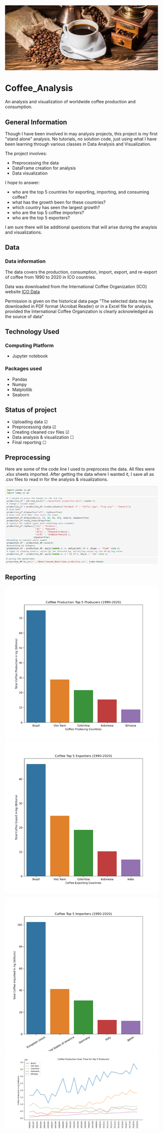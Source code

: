 <p align="center">
<img src="images\Coffee_image.png">

# Coffee_Analysis
An analysis and visualization of worldwide coffee production and consumption.
## General Information
Though I have been involved in may analysis projects, this project is my first "stand alone" analysis. No tutorials, no solution code, just using what I have been learning through various classes in Data Analysis and Visualization.

The project involves:

- Preprocessing the data
- DataFrame creation for analysis
- Data visualization

I hope to answer:
- who are the top 5 countries for exporting, importing, and consuming coffee?
- what has the growth been for these countries?
- which country has seen the largest growth?
- who are the top 5 coffee importers?
- who are the top 5 exporters?

I am sure there will be additional questions that will arise during the anaylsis and visualizations.

## Data
### Data information

The data covers the production, consumption, import, export, and re-export of coffee from 1990 to 2020 in ICO countries.

Data was downloaded from the International Coffee Organization (ICO) website
[ICO Data](https://www.ico.org/new_historical.asp)

Permission is given on the historical data page "The selected data may be downloaded in PDF format (Acrobat Reader) or in a Excel file for analysis, provided the International Coffee Organization is clearly acknowledged as the source of data"

## Technology Used

### Computing Platform
- Jupyter notebook

### Packages used
- Pandas
- Numpy
- Matplotlib
- Seaborn

## Status of project
- Uploading data &#9745;
- Preprocessing data &#9745;
- Creating cleaned csv files &#9745;
- Data analysis & visualization &#9744;
- Final reporting &#9744;

## Preprocessing

Here are some of the code line I used to preprocess the data. All files were .xlsx sheets imported. After getting the data where I wanted it,  I save all as .csv files to read in for  the analysis & visualizations.

<img src="images\import.png">
<img src="images\clean-preprocess.png">
<img src="images\export-csv.png">


## Reporting

<img src="images\top5_producers.png"><img src="images\top5_export.png">

<img src="images\top5_imports.png">

<img src="images\top5_over_time.png">



